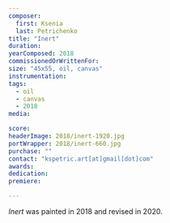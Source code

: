 ```yaml
---
composer:
  first: Ksenia
  last: Petrichenko
title: "Inert"
duration:
yearComposed: 2018
commissionedOrWrittenFor:
size: "45x55, oil, canvas"
instrumentation:
tags:
  - oil
  - canvas
  - 2018
media:

score:
headerImage: 2018/inert-1920.jpg
portWrapper: 2018/inert-660.jpg
purchase: ""
contact: "kspetric.art[at]gmail[dot]com"
awards:
dedication:
premiere:

---
```

*Inert* was painted in 2018 and revised in 2020.
<br><Br>
